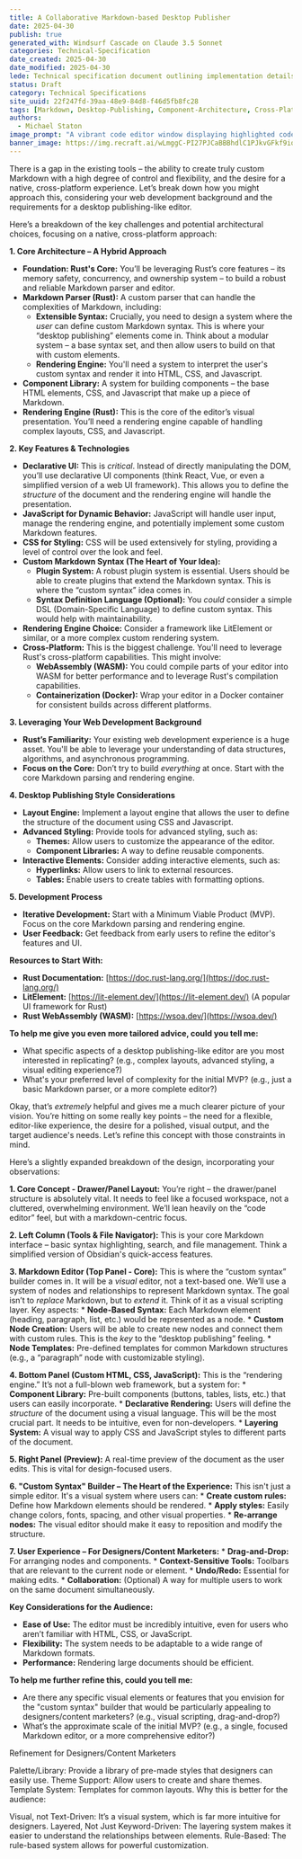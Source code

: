 ```yaml
---
title: A Collaborative Markdown-based Desktop Publisher
date: 2025-04-30
publish: true
generated_with: Windsurf Cascade on Claude 3.5 Sonnet
categories: Technical-Specification
date_created: 2025-04-30
date_modified: 2025-04-30
lede: Technical specification document outlining implementation details
status: Draft
category: Technical Specifications
site_uuid: 22f247fd-39aa-48e9-84d8-f46d5fb8fc28
tags: [Markdown, Desktop-Publishing, Component-Architecture, Cross-Platform]
authors:
  - Michael Staton
image_prompt: "A vibrant code editor window displaying highlighted code blocks, surrounded by glowing brackets and syntax symbols. The focus is on clarity, readability, and the elegance of well-rendered code."
banner_image: https://img.recraft.ai/wLmggC-PI27PJCaBBBhdlC1PJkvGFkf9iqQ3zti19P8/rs:fit:1024:1820:0/raw:1/plain/abs://external/images/d7de731b-3e7a-4575-be19-2a1cb73bc53c
---
```



There is a gap in the existing tools – the ability to create truly custom Markdown with a high degree of control and flexibility, and the desire for a native, cross-platform experience.  Let’s break down how you might approach this, considering your web development background and the requirements for a desktop publishing-like editor.

Here’s a breakdown of the key challenges and potential architectural choices, focusing on a native, cross-platform approach:

**1. Core Architecture – A Hybrid Approach**

*   **Foundation: Rust's Core:** You’ll be leveraging Rust’s core features – its memory safety, concurrency, and ownership system – to build a robust and reliable Markdown parser and editor.
*   **Markdown Parser (Rust):**  A custom parser that can handle the complexities of Markdown, including:
    *   **Extensible Syntax:**  Crucially, you need to design a system where the *user* can define custom Markdown syntax. This is where your “desktop publishing” elements come in. Think about a modular system – a base syntax set, and then allow users to build on that with custom elements.
    *   **Rendering Engine:**  You'll need a system to interpret the user's custom syntax and render it into HTML, CSS, and Javascript.
*   **Component Library:** A system for building components – the base HTML elements, CSS, and Javascript that make up a piece of Markdown.
*   **Rendering Engine (Rust):** This is the core of the editor’s visual presentation. You’ll need a rendering engine capable of handling complex layouts, CSS, and Javascript.

**2. Key Features & Technologies**

*   **Declarative UI:**  This is *critical*.  Instead of directly manipulating the DOM, you’ll use declarative UI components (think React, Vue, or even a simplified version of a web UI framework). This allows you to define the *structure* of the document and the rendering engine will handle the presentation.
*   **JavaScript for Dynamic Behavior:**  JavaScript will handle user input, manage the rendering engine, and potentially implement some custom Markdown features.
*   **CSS for Styling:**  CSS will be used extensively for styling, providing a level of control over the look and feel.
*   **Custom Markdown Syntax (The Heart of Your Idea):**
    *   **Plugin System:**  A robust plugin system is essential. Users should be able to create plugins that extend the Markdown syntax. This is where the “custom syntax” idea comes in.
    *   **Syntax Definition Language (Optional):**  You *could* consider a simple DSL (Domain-Specific Language) to define custom syntax.  This would help with maintainability.
*   **Rendering Engine Choice:** Consider a framework like LitElement or similar, or a more complex custom rendering system.
*   **Cross-Platform:** This is the biggest challenge.  You'll need to leverage Rust's cross-platform capabilities.  This might involve:
    *   **WebAssembly (WASM):**  You could compile parts of your editor into WASM for better performance and to leverage Rust's compilation capabilities.
    *   **Containerization (Docker):**  Wrap your editor in a Docker container for consistent builds across different platforms.

**3. Leveraging Your Web Development Background**

*   **Rust’s Familiarity:** Your existing web development experience is a huge asset.  You'll be able to leverage your understanding of data structures, algorithms, and asynchronous programming.
*   **Focus on the Core:**  Don’t try to build *everything* at once. Start with the core Markdown parsing and rendering engine.

**4.  Desktop Publishing Style Considerations**

*   **Layout Engine:** Implement a layout engine that allows the user to define the structure of the document using CSS and Javascript.
*   **Advanced Styling:**  Provide tools for advanced styling, such as:
    *   **Themes:**  Allow users to customize the appearance of the editor.
    *   **Component Libraries:** A way to define reusable components.
*   **Interactive Elements:**  Consider adding interactive elements, such as:
    *   **Hyperlinks:** Allow users to link to external resources.
    *   **Tables:**  Enable users to create tables with formatting options.

**5.  Development Process**

*   **Iterative Development:** Start with a Minimum Viable Product (MVP).  Focus on the core Markdown parsing and rendering engine.
*   **User Feedback:** Get feedback from early users to refine the editor's features and UI.

**Resources to Start With:**

*   **Rust Documentation:** [https://doc.rust-lang.org/](https://doc.rust-lang.org/)
*   **LitElement:** [https://lit-element.dev/](https://lit-element.dev/) (A popular UI framework for Rust)
*   **Rust WebAssembly (WASM):** [https://wsoa.dev/](https://wsoa.dev/)

**To help me give you even more tailored advice, could you tell me:**

*   What specific aspects of a desktop publishing-like editor are you most interested in replicating? (e.g., complex layouts, advanced styling, a visual editing experience?)
*   What's your preferred level of complexity for the initial MVP? (e.g., just a basic Markdown parser, or a more complete editor?)

Okay, that’s *extremely* helpful and gives me a much clearer picture of your vision. You’re hitting on some really key points – the need for a flexible, editor-like experience, the desire for a polished, visual output, and the target audience's needs. Let’s refine this concept with those constraints in mind.

Here’s a slightly expanded breakdown of the design, incorporating your observations:

**1. Core Concept - Drawer/Panel Layout:**  You’re right – the drawer/panel structure is absolutely vital. It needs to feel like a focused workspace, not a cluttered, overwhelming environment.  We’ll lean heavily on the “code editor” feel, but with a markdown-centric focus.

**2. Left Column (Tools & File Navigator):** This is your core Markdown interface – basic syntax highlighting, search, and file management. Think a simplified version of Obsidian's quick-access features.

**3. Markdown Editor (Top Panel - Core):**  This is where the “custom syntax” builder comes in.  It will be a *visual* editor, not a text-based one.  We’ll use a system of nodes and relationships to represent Markdown syntax.  The goal isn’t to *replace* Markdown, but to *extend* it.  Think of it as a visual scripting layer.  Key aspects:
    * **Node-Based Syntax:** Each Markdown element (heading, paragraph, list, etc.) would be represented as a node.
    * **Custom Node Creation:**  Users will be able to create new nodes and connect them with custom rules.  This is the *key* to the “desktop publishing” feeling.
    * **Node Templates:**  Pre-defined templates for common Markdown structures (e.g., a “paragraph” node with customizable styling).

**4. Bottom Panel (Custom HTML, CSS, JavaScript):** This is the “rendering engine.”  It’s not a full-blown web framework, but a system for:
    * **Component Library:** Pre-built components (buttons, tables, lists, etc.) that users can easily incorporate.
    * **Declarative Rendering:**  Users will define the *structure* of the document using a visual language.  This will be the most crucial part.  It needs to be intuitive, even for non-developers.
    * **Layering System:**  A visual way to apply CSS and JavaScript styles to different parts of the document.

**5. Right Panel (Preview):**  A real-time preview of the document as the user edits.  This is vital for design-focused users.

**6.  "Custom Syntax" Builder – The Heart of the Experience:**  This isn't just a simple editor.  It's a visual system where users can:
    * **Create custom rules:** Define how Markdown elements should be rendered.
    * **Apply styles:**  Easily change colors, fonts, spacing, and other visual properties.
    * **Re-arrange nodes:**  The visual editor should make it easy to reposition and modify the structure.

**7. User Experience – For Designers/Content Marketers:**
    * **Drag-and-Drop:**  For arranging nodes and components.
    * **Context-Sensitive Tools:**  Toolbars that are relevant to the current node or element.
    * **Undo/Redo:**  Essential for making edits.
    * **Collaboration:**  (Optional) A way for multiple users to work on the same document simultaneously.

**Key Considerations for the Audience:**

*   **Ease of Use:**  The editor must be incredibly intuitive, even for users who aren’t familiar with HTML, CSS, or JavaScript.
*   **Flexibility:**  The system needs to be adaptable to a wide range of Markdown formats.
*   **Performance:**  Rendering large documents should be efficient.

**To help me further refine this, could you tell me:**

*   Are there any specific visual elements or features that you envision for the "custom syntax" builder that would be particularly appealing to designers/content marketers? (e.g., visual scripting, drag-and-drop?)
*   What’s the approximate scale of the initial MVP? (e.g., a single, focused Markdown editor, or a more comprehensive editor?)

Refinement for Designers/Content Marketers

Palette/Library: Provide a library of pre-made styles that designers can easily use.
Theme Support: Allow users to create and share themes.
Template System: Templates for common layouts.
Why this is better for the audience:

Visual, not Text-Driven: It’s a visual system, which is far more intuitive for designers.
Layered, Not Just Keyword-Driven: The layering system makes it easier to understand the relationships between elements.
Rule-Based: The rule-based system allows for powerful customization.
